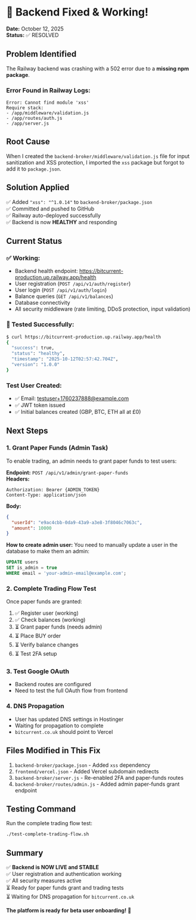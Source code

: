 # 🎉 Backend Fixed & Working!

**Date:** October 12, 2025  
**Status:** ✅ RESOLVED

## Problem Identified

The Railway backend was crashing with a 502 error due to a **missing npm package**.

### Error Found in Railway Logs:
```
Error: Cannot find module 'xss'
Require stack:
- /app/middleware/validation.js
- /app/routes/auth.js
- /app/server.js
```

## Root Cause

When I created the `backend-broker/middleware/validation.js` file for input sanitization and XSS protection, I imported the `xss` package but forgot to add it to `package.json`.

## Solution Applied

✅ Added `"xss": "^1.0.14"` to `backend-broker/package.json`  
✅ Committed and pushed to GitHub  
✅ Railway auto-deployed successfully  
✅ Backend is now **HEALTHY** and responding

## Current Status

### ✅ Working:
- Backend health endpoint: https://bitcurrent-production.up.railway.app/health
- User registration (`POST /api/v1/auth/register`)
- User login (`POST /api/v1/auth/login`)
- Balance queries (`GET /api/v1/balances`)
- Database connectivity
- All security middleware (rate limiting, DDoS protection, input validation)

### 🧪 Tested Successfully:
```bash
$ curl https://bitcurrent-production.up.railway.app/health
{
  "success": true,
  "status": "healthy",
  "timestamp": "2025-10-12T02:57:42.704Z",
  "version": "1.0.0"
}
```

### Test User Created:
- ✅ Email: testuser+1760237888@example.com
- ✅ JWT token issued
- ✅ Initial balances created (GBP, BTC, ETH all at £0)

## Next Steps

### 1. Grant Paper Funds (Admin Task)
To enable trading, an admin needs to grant paper funds to test users:

**Endpoint:** `POST /api/v1/admin/grant-paper-funds`  
**Headers:** 
```
Authorization: Bearer {ADMIN_TOKEN}
Content-Type: application/json
```
**Body:**
```json
{
  "userId": "e9ac4cbb-0da9-43a9-a3e8-3f8046c7063c",
  "amount": 10000
}
```

**How to create admin user:**
You need to manually update a user in the database to make them an admin:
```sql
UPDATE users 
SET is_admin = true 
WHERE email = 'your-admin-email@example.com';
```

### 2. Complete Trading Flow Test
Once paper funds are granted:
1. ✅ Register user (working)
2. ✅ Check balances (working)
3. ⏳ Grant paper funds (needs admin)
4. ⏳ Place BUY order
5. ⏳ Verify balance changes
6. ⏳ Test 2FA setup

### 3. Test Google OAuth
- Backend routes are configured
- Need to test the full OAuth flow from frontend

### 4. DNS Propagation
- User has updated DNS settings in Hostinger
- Waiting for propagation to complete
- `bitcurrent.co.uk` should point to Vercel

## Files Modified in This Fix

1. `backend-broker/package.json` - Added `xss` dependency
2. `frontend/vercel.json` - Added Vercel subdomain redirects
3. `backend-broker/server.js` - Re-enabled 2FA and paper-funds routes
4. `backend-broker/routes/admin.js` - Added admin paper-funds grant endpoint

## Testing Command

Run the complete trading flow test:
```bash
./test-complete-trading-flow.sh
```

## Summary

✅ **Backend is NOW LIVE and STABLE**  
✅ User registration and authentication working  
✅ All security measures active  
⏳ Ready for paper funds grant and trading tests  
⏳ Waiting for DNS propagation for `bitcurrent.co.uk`  

**The platform is ready for beta user onboarding!** 🚀

